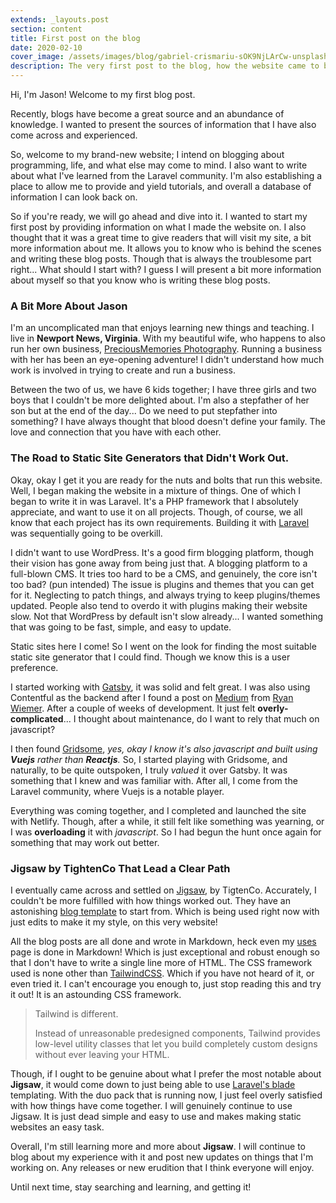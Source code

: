 ```yaml
---
extends: _layouts.post
section: content
title: First post on the blog
date: 2020-02-10
cover_image: /assets/images/blog/gabriel-crismariu-sOK9NjLArCw-unsplash.jpg
description: The very first post to the blog, how the website came to be, trails and errors, and more about Jason.
---
```


Hi, I'm Jason! Welcome to my first blog post.

Recently, blogs have become a great source and an abundance of knowledge. I wanted to present the sources of information that I have also come across and experienced.

So, welcome to my brand-new website; I intend on blogging about programming, life, and what else may come to mind. I also want to write about what I've learned from the Laravel community. I'm also establishing a place to allow me to provide and yield tutorials, and overall a database of information I can look back on.

So if you're ready, we will go ahead and dive into it. I wanted to start my first post by providing information on what I made the website on. I also thought that it was a great time to give readers that will visit my site, a bit more information about me. It allows you to know who is behind the scenes and writing these blog posts. Though that is always the troublesome part right... What should I start with? I guess I will present a bit more information about myself so that you know who is writing these blog posts.

### A Bit More About Jason

I'm an uncomplicated man that enjoys learning new things and teaching. I live in **Newport News, Virginia**. With my beautiful wife, who happens to also run her own business, [PreciousMemories Photography](https://preciousmemories.photography). Running a business with her has been an eye-opening adventure! I didn't understand how much work is involved in trying to create and run a business.

Between the two of us, we have 6 kids together; I have three girls and two boys that I couldn't be more delighted about. I'm also a stepfather of her son but at the end of the day... Do we need to put stepfather into something? I have always thought that blood doesn't define your family. The love and connection that you have with each other.

### The Road to Static Site Generators that Didn't Work Out.

Okay, okay I get it you are ready for the nuts and bolts that run this website. Well, I began making the website in a mixture of things. One of which I began to write it in was Laravel. It's a PHP framework that I absolutely appreciate, and want to use it on all projects. Though, of course, we all know that each project has its own requirements. Building it with [Laravel](https://laravel.com) was sequentially going to be overkill.

I didn't want to use WordPress. It's a good firm blogging platform, though their vision has gone away from being just that. A blogging platform to a full-blown CMS. It tries too hard to be a CMS, and genuinely, the core isn't too bad? (pun intended) The issue is plugins and themes that you can get for it. Neglecting to patch things, and always trying to keep plugins/themes updated. People also tend to overdo it with plugins making their website slow. Not that WordPress by default isn't slow already... I wanted something that was going to be fast, simple, and easy to update.

Static sites here I come! So I went on the look for finding the most suitable static site generator that I could find. Though we know this is a user preference.

I started working with [Gatsby](https://www.gatsbyjs.org/), it was solid and felt great. I was also using Contentful as the backend after I found a post on [Medium](https://medium.com/@ryanwiemer/gatsby-and-the-jam-stack-91e31508f364) from [Ryan Wiemer](https://medium.com/@ryanwiemer). After a couple of weeks of development. It just felt **overly-complicated**... I thought about maintenance, do I want to rely that much on javascript?

I then found [Gridsome](https://gridsome.org/), _yes, okay I know it's also javascript and built using **Vuejs** rather than **Reactjs**._ So, I started playing with Gridsome, and naturally, to be quite outspoken, I truly _valued_ it over Gatsby. It was something that I knew and was familiar with. After all, I come from the Laravel community, where Vuejs is a notable player.

Everything was coming together, and I completed and launched the site with Netlify. Though, after a while, it still felt like something was yearning, or I was **overloading** it with _javascript_. So I had begun the hunt once again for something that may work out better.

### Jigsaw by TightenCo That Lead a Clear Path

I eventually came across and settled on [Jigsaw](https://jigsaw.tighten.co/), by TigtenCo. Accurately, I couldn't be more fulfilled with how things worked out. They have an astonishing [blog template](https://github.com/tightenco/jigsaw-blog-template) to start from. Which is being used right now with just edits to make it my style, on this very website!

All the blog posts are all done and wrote in Markdown, heck even my [uses](https://jasonkenyon.me/uses) page is done in Markdown! Which is just exceptional and robust enough so that I don't have to write a single line more of HTML. The CSS framework used is none other than [TailwindCSS](https://tailwindcss.com/). Which if you have not heard of it, or even tried it. I can't encourage you enough to, just stop reading this and try it out! It is an astounding CSS framework.

> Tailwind is different.
>
> Instead of unreasonable predesigned components, Tailwind provides low-level utility classes that let you build completely custom designs without ever leaving your HTML.

Though, if I ought to be genuine about what I prefer the most notable about **Jigsaw**, it would come down to just being able to use [Laravel's blade](https://laravel.com/docs/master/blade) templating. With the duo pack that is running now, I just feel overly satisfied with how things have come together. I will genuinely continue to use Jigsaw. It is just dead simple and easy to use and makes making static websites an easy task.

Overall, I'm still learning more and more about **Jigsaw**. I will continue to blog about my experience with it and post new updates on things that I'm working on. Any releases or new erudition that I think everyone will enjoy.

Until next time, stay searching and learning, and getting it!
